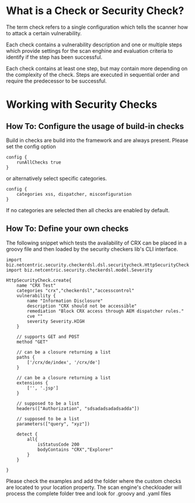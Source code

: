 # What is a Check or Security Check?

The term check refers to a single configuration which tells the scanner how to attack a certain vulnerability.

Each check contains a vulnerability description and one or multiple steps which provide settings for the scan enghine and evaluation criteria to identify if the
step has been successful.

Each check contains at least one step, but may contain more depending on the complexity of the check.
Steps are executed in sequential order and require the predecessor to be successful.

# Working with Security Checks

## How To: Configure the usage of build-in checks
Build in checks are build into the framework and are always present. Please set the config option

    config {
        runAllChecks true
    }

or alternatively select specific categories.

    config {
        categories xss, dispatcher, misconfiguration
    }


If no categories are selected then all checks are enabled by default.

## How To: Define your own checks

The following snippet which tests the availability of CRX can be placed in a groovy file and
then loaded by the security checkers lib's CLI interface.

    import biz.netcentric.security.checkerdsl.dsl.securitycheck.HttpSecurityCheck
    import biz.netcentric.security.checkerdsl.model.Severity
    
    HttpSecurityCheck.create{
        name "CRX Test"
        categories "crx","checkerdsl","accesscontrol"
        vulnerability {
            name "Information Disclosure"
            description "CRX should not be accessible"
            remediation "Block CRX access through AEM dispatcher rules."
            cve ""
            severity Severity.HIGH
        }
    
        // supports GET and POST
        method "GET"
    
        // can be a closure returning a list
        paths {
            ['/crx/de/index', '/crx/de']
        }
        
        // can be a closure returning a list
        extensions {
            ['', '.jsp']
        }
        
        // supposed to be a list 
        headers(["Authorization", "sdsadadsadadsadda"])
        
        // supposed to be a list 
        parameters(["query", "xyz"])
        
        detect {
            all{
                isStatusCode 200
                bodyContains "CRX","Explorer"
            }
        }
    
    }  

Please check the examples and add the folder where the custom checks are located to your location property.
The scan engine's checkloader will process the complete folder tree and look for .groovy and .yaml files